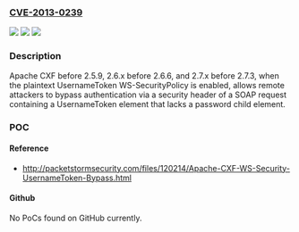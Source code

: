 ### [CVE-2013-0239](https://cve.mitre.org/cgi-bin/cvename.cgi?name=CVE-2013-0239)
![](https://img.shields.io/static/v1?label=Product&message=n%2Fa&color=blue)
![](https://img.shields.io/static/v1?label=Version&message=n%2Fa&color=blue)
![](https://img.shields.io/static/v1?label=Vulnerability&message=n%2Fa&color=brighgreen)

### Description

Apache CXF before 2.5.9, 2.6.x before 2.6.6, and 2.7.x before 2.7.3, when the plaintext UsernameToken WS-SecurityPolicy is enabled, allows remote attackers to bypass authentication via a security header of a SOAP request containing a UsernameToken element that lacks a password child element.

### POC

#### Reference
- http://packetstormsecurity.com/files/120214/Apache-CXF-WS-Security-UsernameToken-Bypass.html

#### Github
No PoCs found on GitHub currently.

